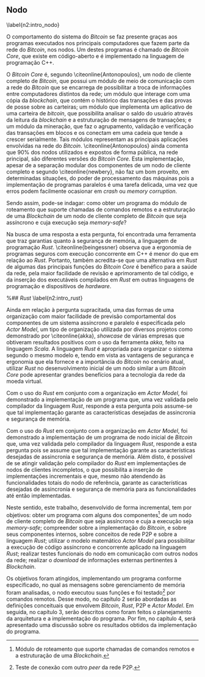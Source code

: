 ## Nodo
\label{n2:intro_nodo}

O comportamento do sistema do *Bitcoin* se faz presente graças aos programas executados nos principais computadores que fazem parte da rede do *Bitcoin*, nos nodos. Um destes programas é chamado de *Bitcoin Core*, que existe em código-aberto e é implementado na linguagem de programação C++.

O *Bitcoin Core* é, segundo \citeonline{Antonopoulos}, um nodo de cliente completo de *Bitcoin*, que possui um módulo de meio de comunicação com a rede do *Bitcoin* que se encarrega de possibilitar a troca de informações entre computadores distintos da rede; um módulo que interage com uma cópia da *blockchain*, que contém o histórico das transações e das provas de posse sobre as carteiras; um módulo que implementa um aplicativo de uma carteira de *bitcoin*, que possibilita analisar o saldo do usuário através da leitura da *blockchain* e a estruturação de mensagens de transações; e um módulo da mineração, que faz o agrupamento, validação e verificação das transações em blocos e os conectam em uma cadeia que tende a crescer serialmente. Tais módulos representam as principais aplicações envolvidas na rede do *Bitcoin*.
\citeonline{Antonopoulos} ainda comenta que 90\% dos nodos utilizados e expostos de forma pública, na rede principal, são diferentes versões do *Bitcoin Core*. Esta implementação, apesar de a separação modular dos componentes de um nodo de cliente completo e segundo \citeonline{newbery}, não faz um bom proveito, em determinadas situações, do poder de processamento das máquinas pois a implementação de programas paralelos é uma tarefa delicada, uma vez que erros podem facilmente ocasionar em *crash* ou *memory corruption*.

Sendo assim, pode-se indagar: como obter um programa do módulo de roteamento que suporte chamadas de comandos remotos e a estruturação de uma *Blockchain* de um nodo de cliente completo de *Bitcoin* que seja assíncrono e cuja execução seja *memory-safe*?

Na busca de uma resposta a esta pergunta, foi encontrada uma ferramenta que traz garantias quanto à segurança de memória, a linguagem de programação *Rust*. \citeonline{beingessner} observa que a ergonomia de programas seguros com execução concorrente em C++ é menor do que em relação ao *Rust*. Portanto, também acredita-se que uma alternativa em *Rust* de algumas das principais funções do *Bitcoin Core* é benéfico para a saúde da rede, pela maior facilidade de revisão e aprimoramento de tal código, e da inserção dos executáveis compilados em *Rust* em outras linguagens de programação e dispositivos de *hardware*.

%## *Rust*
\label{n2:intro_rust}

Ainda em relação à pergunta supracitada, uma das formas de uma organização com maior facilidade de previsão comportamental dos componentes de um sistema assíncrono e paralelo é especificada pelo *Actor Model*, um tipo de organização utilizada por diversos projetos como demonstrado por \citeonline{akka}, *showcase* de várias empresas que obtiveram resultados positivos com o uso da ferramenta *akka*, feito na linguagem *Scala*. A linguagem *Rust* é apropriada para organizar o sistema segundo o mesmo modelo e, tendo em vista as vantagens de segurança e ergonomia que ela fornece e a importância do *Bitcoin* no cenário atual, utilizar *Rust* no desenvolvimento inicial de um nodo similar a um *Bitcoin Core* pode apresentar grandes benefícios para a tecnologia da rede da moeda virtual. 

Com o uso do *Rust* em conjunto com a organização em *Actor Model*, foi demonstrado a implementação de um programa que, uma vez validada pelo compilador da linguagem *Rust*, responde a esta pergunta pois assume-se que tal implementação garante as características desejadas de assincronia e segurança de memória.

Com o uso do *Rust* em conjunto com a organização em *Actor Model*, foi demonstrado a implementação de um programa de nodo inicial de *Bitcoin* que, uma vez validada pelo compilador da linguagem *Rust*, responde a esta pergunta pois se assume que tal implementação garante as características desejadas de assincronia e segurança de memória. Além disto, é possível de se atingir validação pelo compilador do *Rust* em implementações de nodos de clientes incompletos, o que possibilita a inserção de implementações incrementais e que, mesmo não atendendo às funcionalidades totais do nodo de referência, garante as características desejadas de assincronia e segurança de memória para as funcionalidades até então implementadas.

Neste sentido, este trabalho, desenvolvido de forma incremental, tem por objetivos: obter um programa com alguns dos componentes[^70] de um nodo de cliente completo de *Bitcoin* que seja assíncrono e cuja a execução seja *memory-safe*; compreender sobre a implementação do *Bitcoin*, e sobre seus componentes internos, sobre conceitos de rede P2P e sobre a linguagem *Rust*; utilizar o modelo matemático *Actor Model* para possibilitar a execução de código assíncrono e concorrente aplicado na linguagem *Rust*; realizar testes funcionais do nodo em comunicação com outros nodos da rede; realizar o *download* de informações externas pertinentes à *Blockchain*.

[^70]: Módulo de roteamento que suporte chamadas de comandos remotos e a estruturação de uma *Blockchain*.

Os objetivos foram atingidos, implementando um programa conforme especificado, no qual as mensagens sobre gerenciamento de memória foram analisadas, o nodo executou suas funções e foi testado[^1] por comandos remotos.
Desse modo, no capítulo 2 serão abordadas as definições conceituais que envolvem *Bitcoin*, *Rust*, P2P e *Actor Model*.
Em seguida, no capítulo 3, serão descritos como foram feitos o planejamento da arquitetura e a implementação do programa.
Por fim, no capítulo 4, será apresentado uma discussão sobre os resultados obtidos da implementação do programa.

[^1]: Teste de conexão com outro *peer* da rede P2P.
